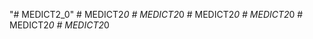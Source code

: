 "# MEDICT2_0" 
#   M E D I C T 2 _ 0  
 #   M E D I C T 2 _ 0  
 #   M E D I C T 2 _ 0  
 #   M E D I C T 2 _ 0  
 #   M E D I C T 2 _ 0  
 #   M E D I C T 2 _ 0  
 